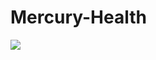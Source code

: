# Mercury-Health

[<img src="https://srinidhikn.visualstudio.com/_apis/build/repos/GitHub/28/badge?repoId=116634594&branchName=master&api-version=4.1-preview"/>](https://srinidhikn.visualstudio.com/MercuryHealth/_build/index?definitionId=28)
